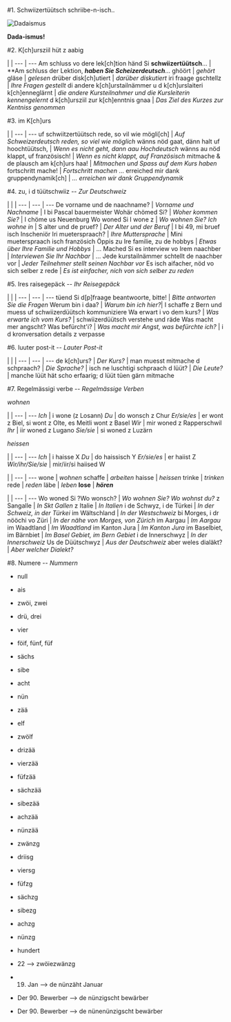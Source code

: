 #1. Schwiizertüütsch schriibe-n-isch.. 


![Dadaismus](https://upload.wikimedia.org/wikipedia/commons/e/e1/Baargeld.jpg)

 **Dada-ismus!**


#2. K[ch]ursziil hüt z aabig

 | |
--- | ---
Am schluss vo dere lek[ch]tion händ Si **schwiizertüütsch**... | **Am schluss der Lektion, ***haben Sie Scheizerdeutsch***...
ghöört | *gehört*
gläse | *gelesen*
drüber disk[ch]utiert | *darüber diskutiert*
iri fraage gschtellz | *Ihre Fragen gestellt*
di andere k[ch]urstailnämmer u d k[ch]urslaiteri k[ch]enneglärnt | *die andere Kursteilnahmer und die Kursleiterin kennengelernt*
d k[ch]ursziil zur k[ch]enntnis gnaa | *Das Ziel des Kurzes zur Kentniss genommen*

#3. im K[ch]urs

 | |
--- | ---
uf schwiitzertüütsch rede, so vil wie mögli[ch] | *Auf Schweizerdeutsch reden, so viel wie möglich*
wänns nöd gaat, dänn halt uf hoochtüütsch, | *Wenn es nicht geht, dann aau Hochdeutsch*
wänns au nöd klappt, uf französisch! | *Wenn es nicht klappt, auf Französisch*
mitmache & de plausch am k[ch]urs haa! | *Mitmachen und Spass auf dem Kurs haben*
fortschritt mache! | *Fortschritt machen*
... erreiched mir dank gruppendynamik[ch] | *... erreichen wir dank Gruppendynamik*

#4. zu, i d tüütschwiiz -- *Zur Deutschweiz*

 | | |
--- | --- | ---
De vorname und de naachname? | *Vorname und Nachname* | I bi Pascal bauermeister
Wohär chömed Si? | *Woher kommen Sie?* | I chöme us Neuenburg
Wo woned Si I wone z <ort> | *Wo wohnen Sie? Ich wohne in <Ort>* |
S alter und de pruef? | *Der Alter und der Beruf* | I bi 49, mi bruef isch Inscheniör
Iri mueterspraach? | *Ihre Muttersprache* | Mini mueterspraach isch französich
Öppis zu Ire familie, zu de hobbys | *Etwas über Ihre Familie und Hobbys* | ...
Mached Si es interview vo Irem naachber | *Interviewen Sie Ihr Nachbar* | ...
Jede kurstailnämmer schtellt de naachber vor | *Jeder Teilnehmer stellt seinen Nachbar vor*
Es isch aifacher, nöd vo sich selber z rede | *Es ist einfacher, nich von sich selber zu reden* 

#5. Ires raisegepäck -- *Ihr Reisegepäck*

 | | |
--- | --- | ---
tüend Si d[p]fraage beantwoorte, bitte! | *Bitte antworten Sie die Fragen*
Werum bin i daa? | *Warum bin ich hier?*| I schaffe z Bern und muess uf schwiizerdüütsch kommuniziere
Wa erwart i vo dem kurs? | *Was erwarte ich vom Kurs?* | schwiizerdüütsch verstehe und räde
Was macht mer angscht? Was befürcht'i? | *Was macht mir Angst, was befürchte ich?* | i d kronversation details z verpasse

#6. luuter post-it -- *Lauter Post-it*

 | | |
--- | --- | ---
de k[ch]urs? | *Der Kurs?* | man muesst mitmache
d schpraach? | *Die Sprache?* | isch ne luschtigi schpraach
d lüüt? | *Die Leute?* | manche lüüt hät scho erfaarig; d lüüt tüen gärn mitmache

#7. Regelmässigi verbe -- *Regelmässige Verben*

*wohnen*

 | |
--- | ---
*Ich* | i wone (z Losann)
*Du* | do wonsch z Chur
*Er/sie/es* | er wont z Biel, si wont z Olte, es Meitli wont z Basel
*Wir* | mir  woned z Rapperschwil
*Ihr* | iir woned z Lugano
*Sie/sie* | si woned z Luzärn

*heissen*

 | |
--- | ---
*Ich* | i haisse X
*Du* | do haissisch Y
*Er/sie/es* | er haiist Z
*Wir/ihr/Sie/sie* | mir/iir/si haiised W

 | |
--- | ---
wone | *wohnen*
schaffe | *arbeiten*
haisse | *heissen*
trinke | *trinken*
rede | *reden*
läbe | *leben*
**lose** | ***hören***


 | |
--- | ---
Wo woned Si ?Wo wonsch? | *Wo wohnen Sie? Wo wohnst du?*
z Sangalle | *In Skt Gallen*
z Italie | *In Italien*
i de Schwyz, i de Türkei | *In der Schweiz, in der Türkei*
im Wältschland | *In der Westschweiz*
bi Morges, i dr nööchi vo Züri | *In der nähe von Morges, von Zürich*
im Aargau | *Im Aargau*
im Waadtland | *Im Waadtland*
im Kanton Jura | *Im Kanton Jura*
im Baselbiet, im Bärnbiet | *Im Basel Gebiet, im Bern Gebiet*
i de Innerschwyz | *In der Innerschweiz*
Us de Düütschwyz | *Aus der Deutschweiz*
aber weles dialäkt? | *Aber welcher Dialekt?*

#8. Numere -- *Nummern*

- null
- ais
- zwöi, zwei
- drü, drei
- vier
- föif, fünf, füf
- sächs
- sibe
- acht
- nün
- zää

- elf
- zwölf
- drizää
- vierzää
- füfzää
- sächzää
- sibezää
- achzää
- nünzää
- zwänzg

- driisg
- viersg
- füfzg
- sächzg
- sibezg
- achzg
- nünzg
- hundert

- 22 --> zwöiezwänzg
- 19. Jan --> de nünzäht Januar
- Der 90. Bewerber --> de nünzigscht bewärber
- Der 90. Bewerber --> de nünenünzigscht bewärber
